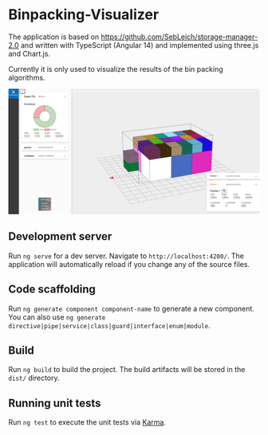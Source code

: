 # Binpacking-Visualizer

The application is based on https://github.com/SebLeich/storage-manager-2.0 and written with TypeScript (Angular 14) and implemented using three.js and Chart.js.

Currently it is only used to visualize the results of the bin packing algorithms.

![](.\doc\screenshot.png)

## Development server

Run `ng serve` for a dev server. Navigate to `http://localhost:4200/`. The application will automatically reload if you change any of the source files.

## Code scaffolding

Run `ng generate component component-name` to generate a new component. You can also use `ng generate directive|pipe|service|class|guard|interface|enum|module`.

## Build

Run `ng build` to build the project. The build artifacts will be stored in the `dist/` directory.

## Running unit tests

Run `ng test` to execute the unit tests via [Karma](https://karma-runner.github.io).

